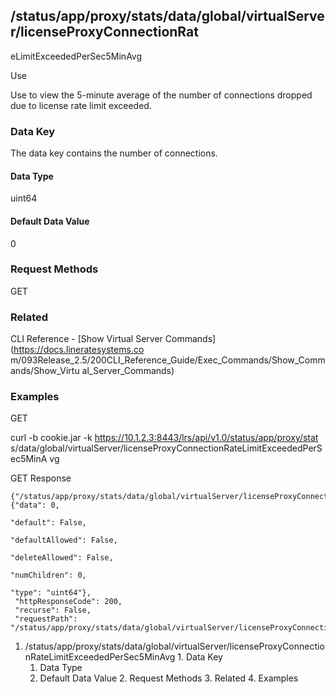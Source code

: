 ## /status/app/proxy/stats/data/global/virtualServer/licenseProxyConnectionRat
eLimitExceededPerSec5MinAvg

Use

Use to view the 5-minute average of the number of connections dropped due to
license rate limit exceeded.

### Data Key

The data key contains the number of connections.

#### Data Type

uint64

#### Default Data Value

0

### Request Methods

GET

### Related

CLI Reference - [Show Virtual Server Commands](https://docs.lineratesystems.co
m/093Release_2.5/200CLI_Reference_Guide/Exec_Commands/Show_Commands/Show_Virtu
al_Server_Commands)

### Examples

GET

curl -b cookie.jar -k https://10.1.2.3:8443/lrs/api/v1.0/status/app/proxy/stat
s/data/global/virtualServer/licenseProxyConnectionRateLimitExceededPerSec5MinA
vg

GET Response

    
    {"/status/app/proxy/stats/data/global/virtualServer/licenseProxyConnectionRateLimitExceededPerSec5MinAvg": {"data": 0,
                                                                                                                 "default": False,
                                                                                                                 "defaultAllowed": False,
                                                                                                                 "deleteAllowed": False,
                                                                                                                 "numChildren": 0,
                                                                                                                 "type": "uint64"},
     "httpResponseCode": 200,
     "recurse": False,
     "requestPath": "/status/app/proxy/stats/data/global/virtualServer/licenseProxyConnectionRateLimitExceededPerSec5MinAvg"}
    

  1. /status/app/proxy/stats/data/global/virtualServer/licenseProxyConnectionRateLimitExceededPerSec5MinAvg
    1. Data Key
      1. Data Type
      2. Default Data Value
    2. Request Methods
    3. Related
    4. Examples

